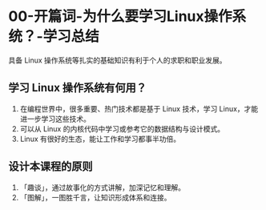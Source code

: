# 00-开篇词-为什么要学习Linux操作系统？-学习总结

具备 Linux 操作系统等扎实的基础知识有利于个人的求职和职业发展。

## 学习 Linux 操作系统有何用？

1. 在编程世界中，很多重要、热门技术都是基于 Linux 技术，学习 Linux，才能进一步学习这些技术。
2. 可以从 Linux 的内核代码中学习或参考它的数据结构与设计模式。
3. Linux 有很好的生态，能让工作和学习都事半功倍。

## 设计本课程的原则

1. 「趣谈」，通过故事化的方式讲解，加深记忆和理解。
2. 「图解」，一图胜千言，让知识形成体系和连接。